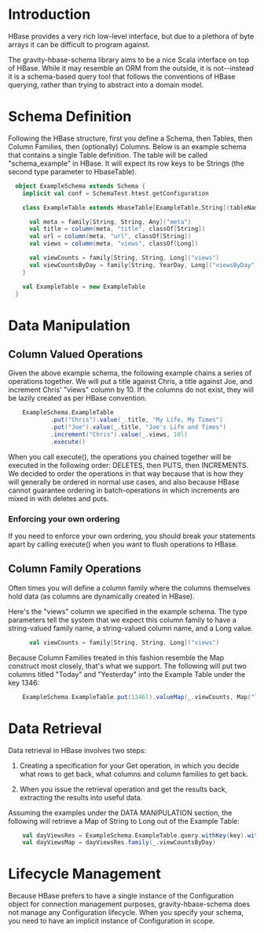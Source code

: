 # Introduction

HBase provides a very rich low-level interface, but due to a plethora of byte arrays it can be difficult to program against.

The gravity-hbase-schema library aims to be a nice Scala interface on top of HBase.  While it may resemble an ORM from the outside, it is not--instead it is a schema-based query tool that follows the conventions of HBase querying, rather than trying to abstract into a domain model.

# Schema Definition

Following the HBase structure, first you define a Schema, then Tables, then Column Families, then (optionally) Columns.  Below is an example schema that contains a single Table definition.  The table will be called "schema_example" in HBase.  It will expect its row keys to be Strings (the second type parameter to HbaseTable).

```scala
  object ExampleSchema extends Schema {
    implicit val conf = SchemaTest.htest.getConfiguration

    class ExampleTable extends HbaseTable[ExampleTable,String](tableName = "schema_example") {

      val meta = family[String, String, Any]("meta")
      val title = column(meta, "title", classOf[String])
      val url = column(meta, "url", classOf[String])
      val views = column(meta, "views", classOf[Long])

      val viewCounts = family[String, String, Long]("views")
      val viewCountsByDay = family[String, YearDay, Long]("viewsByDay")
    }

    val ExampleTable = new ExampleTable
  }
```

# Data Manipulation

## Column Valued Operations

Given the above example schema, the following example chains a series of operations together.  We will put a title against Chris, a title against Joe, and increment Chris' "views" column by 10.  If the columns do not exist, they will be lazily created as per HBase convention.

```scala
    ExampleSchema.ExampleTable
            .put("Chris").value(_.title, "My Life, My Times")
            .put("Joe").value(_.title, "Joe's Life and Times")
            .increment("Chris").value(_.views, 10l)
            .execute()
```

When you call execute(), the operations you chained together will be executed in the following order: DELETES, then PUTS, then INCREMENTS.  We decided to order the operations in that way because that is how they will generally be ordered in normal use cases, and also because HBase cannot guarantee ordering in batch-operations in which increments are mixed in with deletes and puts.

### Enforcing your own ordering

If you need to enforce your own ordering, you should break your statements apart by calling execute() when you want to flush operations to HBase.

## Column Family Operations

Often times you will define a column family where the columns themselves hold data (as columns are dynamically created in HBase).

Here's the "views" column we specified in the example schema.  The type parameters tell the system that we expect this column family to have a string-valued family name, a string-valued column name, and a Long value.

```scala
      val viewCounts = family[String, String, Long]("views")
```

Because Column Families treated in this fashion resemble the Map construct most closely, that's what we support. The following will put two columns titled "Today" and "Yesterday" into the Example Table under the key 1346:

```scala
    ExampleSchema.ExampleTable.put(1346l).valueMap(_.viewCounts, Map("Today" -> 61l, "Yesterday" -> 86l)).execute
```

# Data Retrieval

Data retrieval in HBase involves two steps:

1. Creating a specification for your Get operation, in which you decide what rows to get back, what columns and column families to get back.

2. When you issue the retrieval operation and get the results back, extracting the results into useful data.

Assuming the examples under the DATA MANIPULATION section, the following will retrieve a Map of String to Long out of the Example Table:

```scala
    val dayViewsRes = ExampleSchema.ExampleTable.query.withKey(key).withColumnFamily(_.viewCountsByDay).single()
    val dayViewsMap = dayViewsRes.family(_.viewCountsByDay)
```

# Lifecycle Management

Because HBase prefers to have a single instance of the Configuration object for connection management purposes, gravity-hbase-schema does not manage any Configuration lifecycle.  When you specify your schema, you need to have an implicit instance of Configuration in scope.

